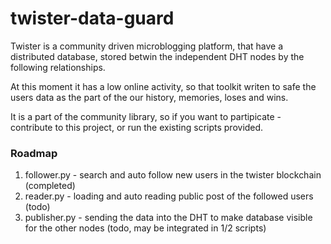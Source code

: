 # twister-data-guard

Twister is a community driven microblogging platform, that have a distributed database, stored betwin the independent DHT nodes by the following relationships.  

At this moment it has a low online activity, so that toolkit writen to safe the users data as the part of the our history, memories, loses and wins.  

It is a part of the community library, so if you want to partipicate - contribute to this project, or run the existing scripts provided.  

### Roadmap

1. follower.py - search and auto follow new users in the twister blockchain (completed)  
2. reader.py - loading and auto reading public post of the followed users (todo)  
3. publisher.py - sending the data into the DHT to make database visible for the other nodes (todo, may be integrated in 1/2 scripts)  
